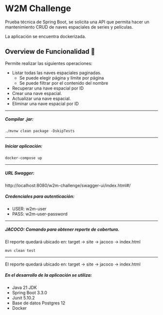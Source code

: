 # W2M Challenge 

Prueba técnica de Spring Boot, se solicita una API que permita hacer un mantenimiento CRUD de naves espaciales de series y películas.

La aplicación se encuentra dockerizada.


## Overview de Funcionalidad 📄

Permite realizar las siguientes operaciones:
* Listar todas las naves espaciales paginadas.
  * Se puede elegir página y límite por página
  * Se puede filtrar por el contenido del nombre
* Recuperar una nave espacial por ID
* Crear una nave espacial.
* Actualizar una nave espacial.
* Eliminar una nave espacial por ID

---
##### Compilar .jar:

    ./mvnw clean package -DskipTests

---
##### Iniciar aplicación:

    docker-compose up

---
##### URL Swagger: 
http://localhost:8080/w2m-challenge/swagger-ui/index.html#/

##### Credenciales para autenticación:
- USER: w2m-user
- PASS: w2m-user-password

---
##### JACOCO: Comando para obtener reporte de cobertura. 
El reporte quedará ubicado en:
target -> site -> jacoco -> index.html

    mvn clean test

---
El reporte quedará ubicado en:
target -> site -> jacoco -> index.html

##### En el desarrollo de la aplicación se utiliza:
* Java 21 JDK
* Spring Boot 3.3.0
* Junit 5.10.2
* Base de datos Postgres 12
* Docker
